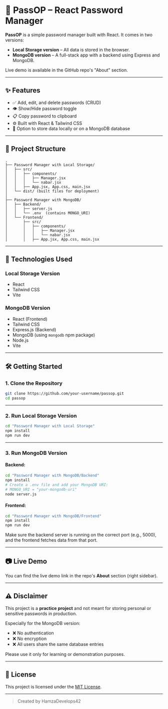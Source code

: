 # 🔐 PassOP – React Password Manager

**PassOP** is a simple password manager built with React. It comes in two versions:
- **Local Storage version** – All data is stored in the browser.
- **MongoDB version** – A full-stack app with a backend using Express and MongoDB.

Live demo is available in the GitHub repo's "About" section.

---

## ✨ Features

- ✅ Add, edit, and delete passwords (CRUD)
- 👁️ Show/Hide password toggle
- 📋 Copy password to clipboard
- ⚙️ Built with React & Tailwind CSS
- 💾 Option to store data locally or on a MongoDB database

---

## 📁 Project Structure

```
.
├── Password Manager with Local Storage/
│   ├── src/
│   │   ├── components/
│   │   │   ├── Manager.jsx
│   │   │   └── nabar.jsx
│   │   ├── App.jsx, App.css, main.jsx
│   └── dist/ (built files for deployment)
│
├── Password Manager with MongoDB/
│   ├── Backend/
│   │   ├── server.js
│   │   └── .env  (contains MONGO_URI)
│   └── Frontend/
│       ├── src/
│       │   ├── components/
│       │   │   ├── Manager.jsx
│       │   │   └── nabar.jsx
│       │   ├── App.jsx, App.css, main.jsx
```

---

## 🚀 Technologies Used

### Local Storage Version
- React
- Tailwind CSS
- Vite

### MongoDB Version
- React (Frontend)
- Tailwind CSS
- Express.js (Backend)
- MongoDB (using `mongodb` npm package)
- Node.js
- Vite

---

## 🛠️ Getting Started

### 1. Clone the Repository

```bash
git clone https://github.com/your-username/passop.git
cd passop
```

---

### 2. Run Local Storage Version

```bash
cd "Password Manager with Local Storage"
npm install
npm run dev
```

---

### 3. Run MongoDB Version

#### Backend:

```bash
cd "Password Manager with MongoDB/Backend"
npm install
# Create a .env file and add your MongoDB URI:
# MONGO_URI = "your-mongodb-uri"
node server.js
```

#### Frontend:

```bash
cd "Password Manager with MongoDB/Frontend"
npm install
npm run dev
```

Make sure the backend server is running on the correct port (e.g., 5000), and the frontend fetches data from that port.

---

## 📷 Live Demo

You can find the live demo link in the repo's **About** section (right sidebar).

---

## ⚠️ Disclaimer

This project is a **practice project** and not meant for storing personal or sensitive passwords in production.

Especially for the MongoDB version:
- ❌ No authentication
- ❌ No encryption
- ❌ All users share the same database entries

Please use it only for learning or demonstration purposes.

---

## 📜 License

This project is licensed under the [MIT License](LICENSE).

---

> Created by HamzaDevelops42